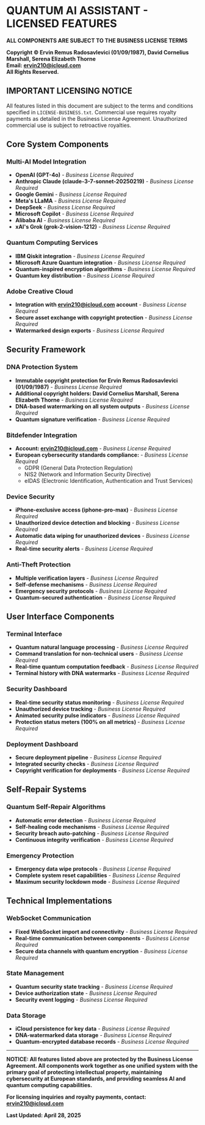 # QUANTUM AI ASSISTANT - LICENSED FEATURES
**ALL COMPONENTS ARE SUBJECT TO THE BUSINESS LICENSE TERMS**

**Copyright © Ervin Remus Radosavlevici (01/09/1987), David Cornelius Marshall, Serena Elizabeth Thorne**  
**Email: ervin210@icloud.com**  
**All Rights Reserved.**

## IMPORTANT LICENSING NOTICE
All features listed in this document are subject to the terms and conditions specified in `LICENSE-BUSINESS.txt`. Commercial use requires royalty payments as detailed in the Business License Agreement. Unauthorized commercial use is subject to retroactive royalties.

## Core System Components

### Multi-AI Model Integration
- **OpenAI (GPT-4o)** - *Business License Required*
- **Anthropic Claude (claude-3-7-sonnet-20250219)** - *Business License Required*
- **Google Gemini** - *Business License Required*
- **Meta's LLaMA** - *Business License Required*
- **DeepSeek** - *Business License Required*
- **Microsoft Copilot** - *Business License Required*
- **Alibaba AI** - *Business License Required*
- **xAI's Grok (grok-2-vision-1212)** - *Business License Required*

### Quantum Computing Services
- **IBM Qiskit integration** - *Business License Required*
- **Microsoft Azure Quantum integration** - *Business License Required*
- **Quantum-inspired encryption algorithms** - *Business License Required*
- **Quantum key distribution** - *Business License Required*

### Adobe Creative Cloud
- **Integration with ervin210@icloud.com account** - *Business License Required*
- **Secure asset exchange with copyright protection** - *Business License Required*
- **Watermarked design exports** - *Business License Required*

## Security Framework

### DNA Protection System
- **Immutable copyright protection for Ervin Remus Radosavlevici (01/09/1987)** - *Business License Required*
- **Additional copyright holders: David Cornelius Marshall, Serena Elizabeth Thorne** - *Business License Required*
- **DNA-based watermarking on all system outputs** - *Business License Required*
- **Quantum signature verification** - *Business License Required*

### Bitdefender Integration
- **Account: ervin210@icloud.com** - *Business License Required*
- **European cybersecurity standards compliance:** - *Business License Required*
  - GDPR (General Data Protection Regulation)
  - NIS2 (Network and Information Security Directive)
  - eIDAS (Electronic Identification, Authentication and Trust Services)

### Device Security
- **iPhone-exclusive access (iphone-pro-max)** - *Business License Required*
- **Unauthorized device detection and blocking** - *Business License Required*
- **Automatic data wiping for unauthorized devices** - *Business License Required*
- **Real-time security alerts** - *Business License Required*

### Anti-Theft Protection
- **Multiple verification layers** - *Business License Required*
- **Self-defense mechanisms** - *Business License Required*
- **Emergency security protocols** - *Business License Required*
- **Quantum-secured authentication** - *Business License Required*

## User Interface Components

### Terminal Interface
- **Quantum natural language processing** - *Business License Required*
- **Command translation for non-technical users** - *Business License Required*
- **Real-time quantum computation feedback** - *Business License Required*
- **Terminal history with DNA watermarks** - *Business License Required*

### Security Dashboard
- **Real-time security status monitoring** - *Business License Required*
- **Unauthorized device tracking** - *Business License Required*
- **Animated security pulse indicators** - *Business License Required*
- **Protection status meters (100% on all metrics)** - *Business License Required*

### Deployment Dashboard
- **Secure deployment pipeline** - *Business License Required*
- **Integrated security checks** - *Business License Required*
- **Copyright verification for deployments** - *Business License Required*

## Self-Repair Systems

### Quantum Self-Repair Algorithms
- **Automatic error detection** - *Business License Required*
- **Self-healing code mechanisms** - *Business License Required*
- **Security breach auto-patching** - *Business License Required*
- **Continuous integrity verification** - *Business License Required*

### Emergency Protection
- **Emergency data wipe protocols** - *Business License Required*
- **Complete system reset capabilities** - *Business License Required*
- **Maximum security lockdown mode** - *Business License Required*

## Technical Implementations

### WebSocket Communication
- **Fixed WebSocket import and connectivity** - *Business License Required*
- **Real-time communication between components** - *Business License Required*
- **Secure data channels with quantum encryption** - *Business License Required*

### State Management
- **Quantum security state tracking** - *Business License Required*
- **Device authorization state** - *Business License Required*
- **Security event logging** - *Business License Required*

### Data Storage
- **iCloud persistence for key data** - *Business License Required*
- **DNA-watermarked data storage** - *Business License Required*
- **Quantum-encrypted database records** - *Business License Required*

---

**NOTICE: All features listed above are protected by the Business License Agreement. All components work together as one unified system with the primary goal of protecting intellectual property, maintaining cybersecurity at European standards, and providing seamless AI and quantum computing capabilities.**

**For licensing inquiries and royalty payments, contact: ervin210@icloud.com**

**Last Updated: April 28, 2025**